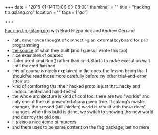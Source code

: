 +++
date = "2015-01-14T13:00:00-08:00"
thumbnail = ""
title = "hacking tip.golang.org"
location = ""
tags = ["go"]

+++

[hacking tip.golang.org](https://www.youtube.com/watch?v=1rZ-JorHJEY)
with Brad Fitzpatrick and Andrew Gerrand

<!--more-->

* hah, never even thought of connecting an external keyboard for pair programming
* [the source](https://github.com/golang/tools/blob/master/cmd/tipgodoc/tip.go)
of what they built (and I guess I wrote this too)
* nice examples of os/exec
* I later used cmd.Run() rather than cmd.Start() to make execution wait until the cmd finished
* this of course is nicely explained in the docs, the lesson being that I should've read those more carefully
before my other trial-and-error attempts
* kind of comforting that their hacked proto is just that..hacky and undocumented and hand-tested
* the whole architecture is kind of cool too: there are two "worlds" and only one of them is presented at any given time.
If golang's master changes, the second (still-hidden) world is rebuilt with those docs' changes. when this build is done,
we switch to showing this new world and destroy the old one.
* it's also a nice demo of mutexes
* and there used to be some content on the flag package, but no more
